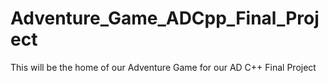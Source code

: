 # Adventure_Game_ADCpp_Final_Project
This will be the home of our Adventure Game for our AD C++ Final Project
